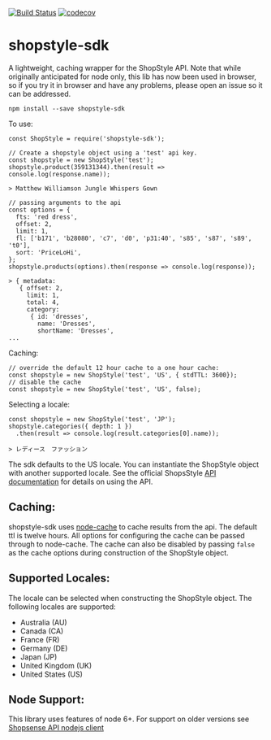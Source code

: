 [![Build Status](https://travis-ci.org/PopSugar/shopstyle-sdk-nodejs.svg?branch=master)](https://travis-ci.org/PopSugar/shopstyle-sdk-nodejs)
[![codecov](https://codecov.io/gh/PopSugar/shopstyle-sdk-nodejs/branch/master/graph/badge.svg)](https://codecov.io/gh/PopSugar/shopstyle-sdk-nodejs)

# shopstyle-sdk

A lightweight, caching wrapper for the ShopStyle API.  Note that while originally anticipated for node only, this lib has now been used in browser, so if you try it in browser and have any problems, please open an issue so it can be addressed.

```
npm install --save shopstyle-sdk
```


To use:
```
const ShopStyle = require('shopstyle-sdk');

// Create a shopstyle object using a 'test' api key.
const shopstyle = new ShopStyle('test');
shopstyle.product(359131344).then(result => console.log(response.name));

> Matthew Williamson Jungle Whispers Gown

// passing arguments to the api
const options = {
  fts: 'red dress',
  offset: 2,
  limit: 1,
  fl: ['b171', 'b28080', 'c7', 'd0', 'p31:40', 's85', 's87', 's89', 't0'],
  sort: 'PriceLoHi',
};
shopstyle.products(options).then(response => console.log(response));

> { metadata:
   { offset: 2,
     limit: 1,
     total: 4,
     category:
      { id: 'dresses',
        name: 'Dresses',
        shortName: 'Dresses',
...
```

Caching:
```
// override the default 12 hour cache to a one hour cache:
const shopstyle = new ShopStyle('test', 'US', { stdTTL: 3600});
// disable the cache
const shopstyle = new ShopStyle('test', 'US', false);
```

Selecting a locale:
```
const shopstyle = new ShopStyle('test', 'JP');
shopstyle.categories({ depth: 1 })
  .then(result => console.log(result.categories[0].name));

> レディース　ファッション
```

The sdk defaults to the US locale. You can instantiate the ShopStyle object with another supported locale.
See the official ShopsStyle [API documentation](https://www.shopstylecollective.com/api/overview) for details on using the API.




## Caching:
shopstyle-sdk uses [node-cache](https://www.npmjs.com/package/node-cache) to cache results from the api.  The default ttl is twelve hours.  All options for configuring the cache can be passed through to node-cache.  The cache can also be disabled by passing ``false`` as the cache options during construction of the ShopStyle object.

## Supported Locales:
The locale can be selected when constructing the ShopStyle object.  The following locales are supported:
- Australia (AU)
- Canada (CA)
- France (FR)
- Germany (DE)
- Japan (JP)
- United Kingdom (UK)
- United States (US)

## Node Support:
This library uses features of node 6+.  For support on older versions see [Shopsense API nodejs client](https://www.npmjs.com/package/shopsense)


